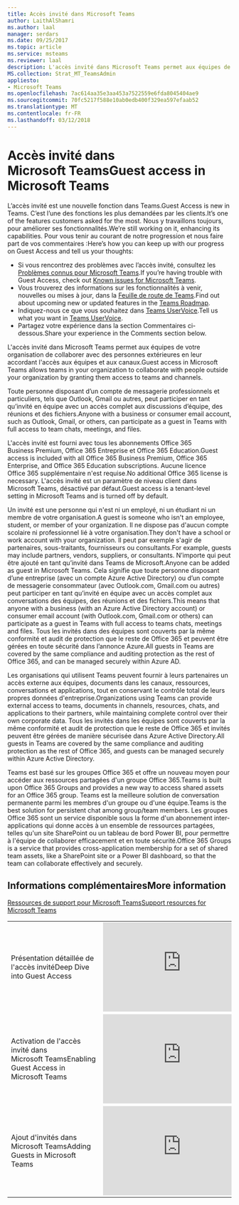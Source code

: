 ```yaml
---
title: Accès invité dans Microsoft Teams
author: LaithAlShamri
ms.author: laal
manager: serdars
ms.date: 09/25/2017
ms.topic: article
ms.service: msteams
ms.reviewer: laal
description: L'accès invité dans Microsoft Teams permet aux équipes de votre organisation de collaborer avec des personnes extérieures en leur accordant l'accès aux équipes et aux canaux.
MS.collection: Strat_MT_TeamsAdmin
appliesto:
- Microsoft Teams
ms.openlocfilehash: 7ac614aa35e3aa453a7522559e6fda8045404ae9
ms.sourcegitcommit: 70fc5217f588e10ab0edb400f329ea597efaab52
ms.translationtype: MT
ms.contentlocale: fr-FR
ms.lasthandoff: 03/12/2018
---
```

<a name="guest-access-in-microsoft-teams"></a><span data-ttu-id="a29e2-103">Accès invité dans Microsoft Teams</span><span class="sxs-lookup"><span data-stu-id="a29e2-103">Guest access in Microsoft Teams</span></span>
======================================

<span data-ttu-id="a29e2-104">L’accès invité est une nouvelle fonction dans Teams.</span><span class="sxs-lookup"><span data-stu-id="a29e2-104">Guest Access is new in Teams.</span></span> <span data-ttu-id="a29e2-105">C’est l’une des fonctions les plus demandées par les clients.</span><span class="sxs-lookup"><span data-stu-id="a29e2-105">It’s one of the features customers asked for the most.</span></span> <span data-ttu-id="a29e2-106">Nous y travaillons toujours, pour améliorer ses fonctionnalités.</span><span class="sxs-lookup"><span data-stu-id="a29e2-106">We’re still working on it, enhancing its capabilities.</span></span> <span data-ttu-id="a29e2-107">Pour vous tenir au courant de notre progression et nous faire part de vos commentaires :</span><span class="sxs-lookup"><span data-stu-id="a29e2-107">Here’s how you can keep up with our progress on Guest Access and tell us your thoughts:</span></span>
- <span data-ttu-id="a29e2-108">Si vous rencontrez des problèmes avec l’accès invité, consultez les [Problèmes connus pour Microsoft Teams](Known-issues.md).</span><span class="sxs-lookup"><span data-stu-id="a29e2-108">If you’re having trouble with Guest Access, check out [Known issues for Microsoft Teams](Known-issues.md).</span></span>
- <span data-ttu-id="a29e2-109">Vous trouverez des informations sur les fonctionnalités à venir, nouvelles ou mises à jour, dans la [Feuille de route de Teams](https://aka.ms/teamsroadmap).</span><span class="sxs-lookup"><span data-stu-id="a29e2-109">Find out about upcoming new or updated features in the [Teams Roadmap](https://aka.ms/teamsroadmap).</span></span>
- <span data-ttu-id="a29e2-110">Indiquez-nous ce que vous souhaitez dans [Teams UserVoice](https://aka.ms/TeamsUserVoice).</span><span class="sxs-lookup"><span data-stu-id="a29e2-110">Tell us what you want in  [Teams UserVoice](https://aka.ms/TeamsUserVoice).</span></span>
- <span data-ttu-id="a29e2-111">Partagez votre expérience dans la section Commentaires ci-dessous.</span><span class="sxs-lookup"><span data-stu-id="a29e2-111">Share your experience in the Comments section below.</span></span>


<span data-ttu-id="a29e2-112">L'accès invité dans Microsoft Teams permet aux équipes de votre organisation de collaborer avec des personnes extérieures en leur accordant l'accès aux équipes et aux canaux.</span><span class="sxs-lookup"><span data-stu-id="a29e2-112">Guest access in Microsoft Teams allows teams in your organization to collaborate with people outside your organization by granting them access to teams and channels.</span></span> 

<span data-ttu-id="a29e2-113">Toute personne disposant d’un compte de messagerie professionnels et particuliers, tels que Outlook, Gmail ou autres, peut participer en tant qu’invité en équipe avec un accès complet aux discussions d’équipe, des réunions et des fichiers.</span><span class="sxs-lookup"><span data-stu-id="a29e2-113">Anyone with a business or consumer email account, such as Outlook, Gmail, or others, can participate as a guest in Teams with full access to team chats, meetings, and files.</span></span>

<span data-ttu-id="a29e2-114">L'accès invité est fourni avec tous les abonnements Office 365 Business Premium, Office 365 Entreprise et Office 365 Education.</span><span class="sxs-lookup"><span data-stu-id="a29e2-114">Guest access is included with all Office 365 Business Premium, Office 365 Enterprise, and Office 365 Education subscriptions.</span></span> <span data-ttu-id="a29e2-115">Aucune licence Office 365 supplémentaire n'est requise.</span><span class="sxs-lookup"><span data-stu-id="a29e2-115">No additional Office 365 license is necessary.</span></span> <span data-ttu-id="a29e2-116">L'accès invité est un paramètre de niveau client dans Microsoft Teams, désactivé par défaut.</span><span class="sxs-lookup"><span data-stu-id="a29e2-116">Guest access is a tenant-level setting in Microsoft Teams and is turned off by default.</span></span>



<span data-ttu-id="a29e2-117">Un invité est une personne qui n'est ni un employé, ni un étudiant ni un membre de votre organisation.</span><span class="sxs-lookup"><span data-stu-id="a29e2-117">A guest is someone who isn't an employee, student, or member of your organization.</span></span> <span data-ttu-id="a29e2-118">Il ne dispose pas d'aucun compte scolaire ni professionnel lié à votre organisation.</span><span class="sxs-lookup"><span data-stu-id="a29e2-118">They don't have a school or work account with your organization.</span></span> <span data-ttu-id="a29e2-119">Il peut par exemple s'agir de partenaires, sous-traitants, fournisseurs ou consultants.</span><span class="sxs-lookup"><span data-stu-id="a29e2-119">For example, guests may include partners, vendors, suppliers, or consultants.</span></span> <span data-ttu-id="a29e2-120">N’importe qui peut être ajouté en tant qu’invité dans Teams de Microsoft.</span><span class="sxs-lookup"><span data-stu-id="a29e2-120">Anyone can be added as guest in Microsoft Teams.</span></span> <span data-ttu-id="a29e2-121">Cela signifie que toute personne disposant d’une entreprise (avec un compte Azure Active Directory) ou d’un compte de messagerie consommateur (avec Outlook.com, Gmail.com ou autres) peut participer en tant qu’invité en équipe avec un accès complet aux conversations des équipes, des réunions et des fichiers.</span><span class="sxs-lookup"><span data-stu-id="a29e2-121">This means that anyone with a business (with an Azure Active Directory account) or consumer email account (with Outlook.com, Gmail.com or others) can participate as a guest in Teams with full access to teams chats, meetings and files.</span></span>
<span data-ttu-id="a29e2-122">Tous les invités dans des équipes sont couverts par la même conformité et audit de protection que le reste de Office 365 et peuvent être gérées en toute sécurité dans l’annonce Azure.</span><span class="sxs-lookup"><span data-stu-id="a29e2-122">All guests in Teams are covered by the same compliance and auditing protection as the rest of Office 365, and can be managed securely within Azure AD.</span></span>

  
      

<span data-ttu-id="a29e2-123">Les organisations qui utilisent Teams peuvent fournir à leurs partenaires un accès externe aux équipes, documents dans les canaux, ressources, conversations et applications, tout en conservant le contrôle total de leurs propres données d'entreprise.</span><span class="sxs-lookup"><span data-stu-id="a29e2-123">Organizations using Teams can provide external access to teams, documents in channels, resources, chats, and applications to their partners, while maintaining complete control over their own corporate data.</span></span> <span data-ttu-id="a29e2-124">Tous les invités dans les équipes sont couverts par la même conformité et audit de protection que le reste de Office 365 et invités peuvent être gérées de manière sécurisée dans Azure Active Directory.</span><span class="sxs-lookup"><span data-stu-id="a29e2-124">All guests in Teams are covered by the same compliance and auditing protection as the rest of Office 365, and guests can be managed securely within Azure Active Directory.</span></span>  

<span data-ttu-id="a29e2-125">Teams est basé sur les groupes Office 365 et offre un nouveau moyen pour accéder aux ressources partagées d'un groupe Office 365.</span><span class="sxs-lookup"><span data-stu-id="a29e2-125">Teams is built upon Office 365 Groups and provides a new way to access shared assets for an Office 365 group.</span></span> <span data-ttu-id="a29e2-126">Teams est la meilleure solution de conversation permanente parmi les membres d'un groupe ou d'une équipe.</span><span class="sxs-lookup"><span data-stu-id="a29e2-126">Teams is the best solution for persistent chat among group/team members.</span></span> <span data-ttu-id="a29e2-127">Les groupes Office 365 sont un service disponible sous la forme d'un abonnement inter-applications qui donne accès à un ensemble de ressources partagées, telles qu'un site SharePoint ou un tableau de bord Power BI, pour permettre à l'équipe de collaborer efficacement et en toute sécurité.</span><span class="sxs-lookup"><span data-stu-id="a29e2-127">Office 365 Groups is a service that provides cross-application membership for a set of shared team assets, like a SharePoint site or a Power BI dashboard, so that the team can collaborate effectively and securely.</span></span>

    

## <a name="more-information"></a><span data-ttu-id="a29e2-128">Informations complémentaires</span><span class="sxs-lookup"><span data-stu-id="a29e2-128">More information</span></span>

 
  
    
  [<span data-ttu-id="a29e2-129">Ressources de support pour Microsoft Teams</span><span class="sxs-lookup"><span data-stu-id="a29e2-129">Support resources for Microsoft Teams</span></span>](support-resources.md)  
 
  

    

  
|  |  |
|---------|---------|
| <span data-ttu-id="a29e2-130">Présentation détaillée de l'accès invité</span><span class="sxs-lookup"><span data-stu-id="a29e2-130">Deep Dive into Guest Access</span></span>   | <iframe width="350" height="200" src="https://www.youtube.com/embed/D8DW2Urv5y8" frameborder="0" allowfullscreen></iframe>   |
| <span data-ttu-id="a29e2-131">Activation de l'accès invité dans Microsoft Teams</span><span class="sxs-lookup"><span data-stu-id="a29e2-131">Enabling Guest Access in Microsoft Teams</span></span>   | <iframe width="350" height="200" src="https://www.youtube.com/embed/g21Hcqdl5tI" frameborder="0" allowfullscreen></iframe>   |
 | <span data-ttu-id="a29e2-132">Ajout d'invités dans Microsoft Teams</span><span class="sxs-lookup"><span data-stu-id="a29e2-132">Adding Guests in Microsoft Teams</span></span>   | <iframe width="350" height="200" src="https://www.youtube.com/embed/1daMBDyBLZc" frameborder="0" allowfullscreen></iframe>   | 
    

